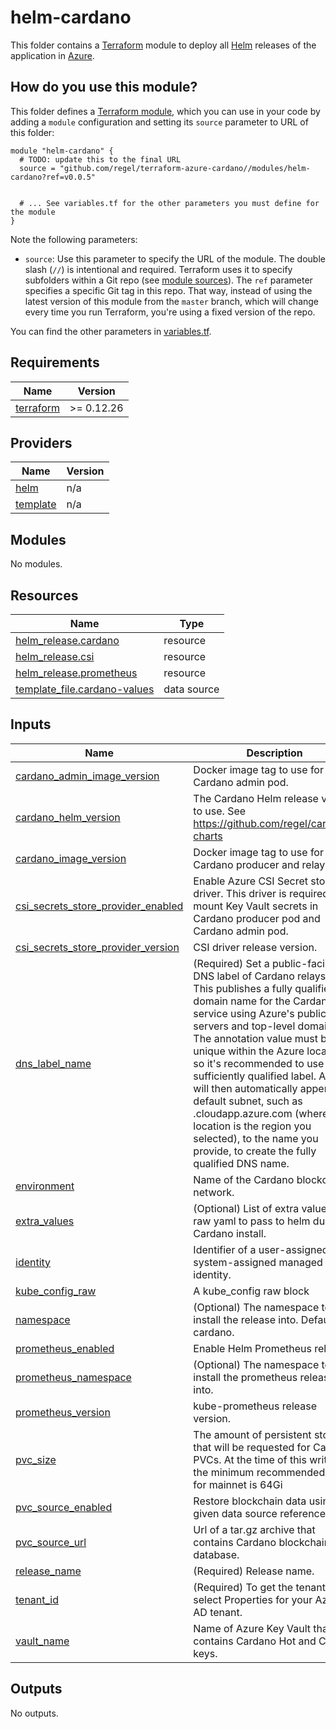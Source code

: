 # helm-cardano

This folder contains a [Terraform](https://www.terraform.io/) module to deploy all
[Helm](https://github.com/regel/cardano-charts) releases of the application in [Azure](https://portal.azure.com/).


## How do you use this module?

This folder defines a [Terraform module](https://www.terraform.io/docs/modules/usage.html), which you can use in your
code by adding a `module` configuration and setting its `source` parameter to URL of this folder:

```hcl
module "helm-cardano" {
  # TODO: update this to the final URL
  source = "github.com/regel/terraform-azure-cardano//modules/helm-cardano?ref=v0.0.5"


  # ... See variables.tf for the other parameters you must define for the module
}
```

Note the following parameters:

* `source`: Use this parameter to specify the URL of the module. The double slash (`//`) is intentional
  and required. Terraform uses it to specify subfolders within a Git repo (see [module
  sources](https://www.terraform.io/docs/modules/sources.html)). The `ref` parameter specifies a specific Git tag in
  this repo. That way, instead of using the latest version of this module from the `master` branch, which
  will change every time you run Terraform, you're using a fixed version of the repo.


You can find the other parameters in [variables.tf](variables.tf).

## Requirements

| Name | Version |
|------|---------|
| <a name="requirement_terraform"></a> [terraform](#requirement\_terraform) | >= 0.12.26 |

## Providers

| Name | Version |
|------|---------|
| <a name="provider_helm"></a> [helm](#provider\_helm) | n/a |
| <a name="provider_template"></a> [template](#provider\_template) | n/a |

## Modules

No modules.

## Resources

| Name | Type |
|------|------|
| [helm_release.cardano](https://registry.terraform.io/providers/hashicorp/helm/latest/docs/resources/release) | resource |
| [helm_release.csi](https://registry.terraform.io/providers/hashicorp/helm/latest/docs/resources/release) | resource |
| [helm_release.prometheus](https://registry.terraform.io/providers/hashicorp/helm/latest/docs/resources/release) | resource |
| [template_file.cardano-values](https://registry.terraform.io/providers/hashicorp/template/latest/docs/data-sources/file) | data source |

## Inputs

| Name | Description | Type | Default | Required |
|------|-------------|------|---------|:--------:|
| <a name="input_cardano_admin_image_version"></a> [cardano\_admin\_image\_version](#input\_cardano\_admin\_image\_version) | Docker image tag to use for Cardano admin pod. | `string` | `"1.35.4"` | no |
| <a name="input_cardano_helm_version"></a> [cardano\_helm\_version](#input\_cardano\_helm\_version) | The Cardano Helm release version to use. See https://github.com/regel/cardano-charts | `string` | `"0.3.0"` | no |
| <a name="input_cardano_image_version"></a> [cardano\_image\_version](#input\_cardano\_image\_version) | Docker image tag to use for Cardano producer and relay pods. | `string` | `"1.35.4"` | no |
| <a name="input_csi_secrets_store_provider_enabled"></a> [csi\_secrets\_store\_provider\_enabled](#input\_csi\_secrets\_store\_provider\_enabled) | Enable Azure CSI Secret store driver. This driver is required to mount Key Vault secrets in Cardano producer pod and Cardano admin pod. | `bool` | `true` | no |
| <a name="input_csi_secrets_store_provider_version"></a> [csi\_secrets\_store\_provider\_version](#input\_csi\_secrets\_store\_provider\_version) | CSI driver release version. | `string` | `"1.4.0"` | no |
| <a name="input_dns_label_name"></a> [dns\_label\_name](#input\_dns\_label\_name) | (Required) Set a public-facing DNS label of Cardano relays. This This publishes a fully qualified domain name for the Cardano service using Azure's public DNS servers and top-level domain. The annotation value must be unique within the Azure location, so it's recommended to use a sufficiently qualified label. Azure will then automatically append a default subnet, such as <location>.cloudapp.azure.com (where location is the region you selected), to the name you provide, to create the fully qualified DNS name. | `string` | n/a | yes |
| <a name="input_environment"></a> [environment](#input\_environment) | Name of the Cardano blockchain network. | `string` | `"testnet"` | no |
| <a name="input_extra_values"></a> [extra\_values](#input\_extra\_values) | (Optional) List of extra values in raw yaml to pass to helm during Cardano install. | `string` | `""` | no |
| <a name="input_identity"></a> [identity](#input\_identity) | Identifier of a user-assigned or system-assigned managed identity. | `string` | `null` | no |
| <a name="input_kube_config_raw"></a> [kube\_config\_raw](#input\_kube\_config\_raw) | A kube\_config raw block | `string` | n/a | yes |
| <a name="input_namespace"></a> [namespace](#input\_namespace) | (Optional) The namespace to install the release into. Defaults to cardano. | `string` | `"cardano"` | no |
| <a name="input_prometheus_enabled"></a> [prometheus\_enabled](#input\_prometheus\_enabled) | Enable Helm Prometheus release. | `bool` | `true` | no |
| <a name="input_prometheus_namespace"></a> [prometheus\_namespace](#input\_prometheus\_namespace) | (Optional) The namespace to install the prometheus release into. | `string` | `"prometheus"` | no |
| <a name="input_prometheus_version"></a> [prometheus\_version](#input\_prometheus\_version) | kube-prometheus release version. | `string` | `"6.6.0"` | no |
| <a name="input_pvc_size"></a> [pvc\_size](#input\_pvc\_size) | The amount of persistent storage that will be requested for Cardano PVCs. At the time of this writing, the minimum recommended size for mainnet is 64Gi | `string` | `"32Gi"` | no |
| <a name="input_pvc_source_enabled"></a> [pvc\_source\_enabled](#input\_pvc\_source\_enabled) | Restore blockchain data using the given data source reference. | `bool` | `false` | no |
| <a name="input_pvc_source_url"></a> [pvc\_source\_url](#input\_pvc\_source\_url) | Url of a tar.gz archive that contains Cardano blockchain database. | `string` | `""` | no |
| <a name="input_release_name"></a> [release\_name](#input\_release\_name) | (Required) Release name. | `string` | n/a | yes |
| <a name="input_tenant_id"></a> [tenant\_id](#input\_tenant\_id) | (Required) To get the tenant ID, select Properties for your Azure AD tenant. | `string` | n/a | yes |
| <a name="input_vault_name"></a> [vault\_name](#input\_vault\_name) | Name of Azure Key Vault that contains Cardano Hot and Cold keys. | `string` | `""` | no |

## Outputs

No outputs.
